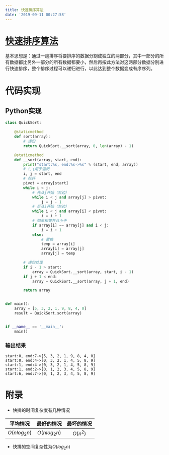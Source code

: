 ```yaml
---
title: 快速排序算法
date: '2019-09-11 00:27:58'
---
```


# [快速排序算法](https://baike.baidu.com/item/%E5%BF%AB%E9%80%9F%E6%8E%92%E5%BA%8F%E7%AE%97%E6%B3%95/369842?fr=aladdin)

基本思想是：通过一趟排序将要排序的数据分割成独立的两部分，其中一部分的所有数据都比另外一部分的所有数据都要小，然后再按此方法对这两部分数据分别进行快速排序，整个排序过程可以递归进行，以此达到整个数据变成有序序列。

# 代码实现

## Python实现

```python
class QuickSort:

    @staticmethod
    def sort(array):
        # 递归
        return QuickSort.__sort(array, 0, len(array) - 1)

    @staticmethod
    def __sort(array, start, end):
        print("start:%s, end:%s->%s" % (start, end, array))
        # i,j用于遍历
        i, j = start, end
        # 标杆
        pivot = array[start]
        while i < j:
            # 先从j开始（右边）
            while i < j and array[j] > pivot:
                j = j - 1
            # 后从i开始（左边）
            while i < j and array[i] < pivot:
                i = i + 1
            # 如果相等并且小于
            if array[i] == array[j] and i < j:
                i = i + 1
            else:
                # 置换
                temp = array[i]
                array[i] = array[j]
                array[j] = temp

        # 递归处理
        if i - 1 > start:
            array = QuickSort.__sort(array, start, i - 1)
        if j + 1 < end:
            array = QuickSort.__sort(array, j + 1, end)

        return array


def main():
    array = [5, 3, 2, 1, 9, 8, 4, 0]
    result = QuickSort.sort(array)


if __name__ == '__main__':
    main()
```

### 输出结果

```
start:0, end:7->[5, 3, 2, 1, 9, 8, 4, 0]
start:0, end:4->[0, 3, 2, 1, 4, 5, 8, 9]
start:1, end:4->[0, 3, 2, 1, 4, 5, 8, 9]
start:1, end:2->[0, 1, 2, 3, 4, 5, 8, 9]
start:6, end:7->[0, 1, 2, 3, 4, 5, 8, 9]
```

# 附录

 - 快排的时间复杂度有几种情况

| 平均情况 | 最好的情况 | 最坏的情况 |
|:-----:|:-----:|:-----:|
| $O(nlog_2n)$ | $O(nlog_2n)$ | $O(n^2)$ |

 - 快排的空间复杂性为$O(log_2n)$
